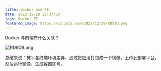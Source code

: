 ```yaml
---
title: docker and FE
date: 2022-12-28 22:37:59
tags: Docker FE
featured_image: https://c2.im5i.com/2022/12/29/RDSfU.png
---
```


Docker 与前端有什么关联？

![RD6O8.png](https://c2.im5i.com/2022/12/29/RD6O8.png)

总结来说：抹平各终端环境差异，通过把应用打包成一个镜像，上传到部署平台，然后运行镜像，生成容器即可。
